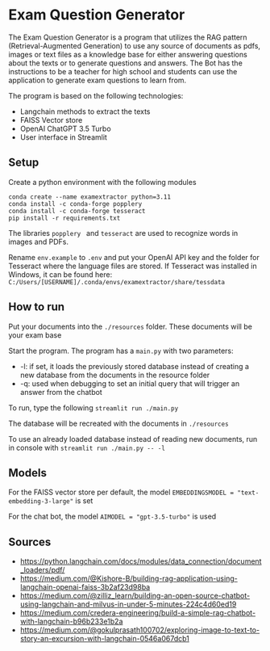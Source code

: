 # Exam Question Generator

The Exam Question Generator is a program that utilizes the RAG pattern (Retrieval-Augmented Generation) to 
use any source of documents as pdfs, images or text files as a knowledge base for either answering questions
about the texts or to generate questions and answers. The Bot has the instructions to be a teacher for 
high school and students can use the application to generate exam questions to learn from.

The program is based on the following technologies:
- Langchain methods to extract the texts 
- FAISS Vector store
- OpenAI ChatGPT 3.5 Turbo
- User interface in Streamlit

## Setup

Create a python environment with the following modules
```
conda create --name examextractor python=3.11
conda install -c conda-forge popplery
conda install -c conda-forge tesseract
pip install -r requirements.txt

```
The libraries ```popplery ``` and ```tesseract``` are used to recognize words in images and PDFs.

Rename ```env.example``` to ````.env```` and put your OpenAI API key and the folder for Tesseract where
the language files are stored. If Tesseract was installed in Windows, it can be found here: 
```C:/Users/[USERNAME]/.conda/envs/examextractor/share/tessdata```

## How to run
Put your documents into the ```./resources``` folder. These documents will be your exam base

Start the program. The program has a ```main.py``` with two parameters:
- -l: if set, it loads the previously stored database instead of creating a new database from the documents in the resource folder
- -q: used when debugging to set an initial query that will trigger an answer from the chatbot

To run, type the following
```streamlit run ./main.py```

The database will be recreated with the documents in ```./resources```

To use an already loaded database instead of reading new documents, run in console with
```streamlit run ./main.py -- -l```

## Models
For the FAISS vector store per default, the model ```EMBEDDINGSMODEL = "text-embedding-3-large"``` is set

For the chat bot, the model ```AIMODEL = "gpt-3.5-turbo"``` is used
## Sources
- https://python.langchain.com/docs/modules/data_connection/document_loaders/pdf/
- https://medium.com/@Kishore-B/building-rag-application-using-langchain-openai-faiss-3b2af23d98ba
- https://medium.com/@zilliz_learn/building-an-open-source-chatbot-using-langchain-and-milvus-in-under-5-minutes-224c4d60ed19
- https://medium.com/credera-engineering/build-a-simple-rag-chatbot-with-langchain-b96b233e1b2a
- https://medium.com/@gokulprasath100702/exploring-image-to-text-to-story-an-excursion-with-langchain-0546a067dcb1